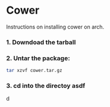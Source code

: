 Cower
=====

Instructions on installing cower on arch.

### 1. Downdoad the tarball
### 2. Untar the package:

```bash
tar xzvf cower.tar.gz 
```

### 3. cd into the directoy asdf 
d

